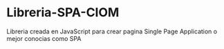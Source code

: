 # Libreria-SPA-CIOM
Libreria creada en JavaScript para crear pagina Single Page Application o mejor conocias como SPA
